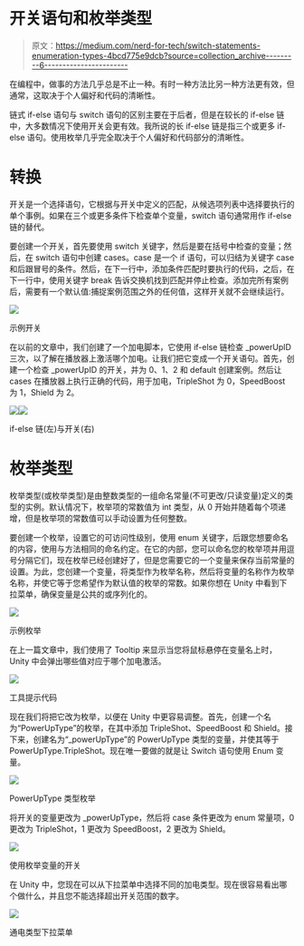 # 开关语句和枚举类型

> 原文：<https://medium.com/nerd-for-tech/switch-statements-enumeration-types-4bcd775e9dcb?source=collection_archive---------6----------------------->

在编程中，做事的方法几乎总是不止一种。有时一种方法比另一种方法更有效，但通常，这取决于个人偏好和代码的清晰性。

链式 if-else 语句与 switch 语句的区别主要在于后者，但是在较长的 if-else 链中，大多数情况下使用开关会更有效。我所说的长 if-else 链是指三个或更多 if-else 语句。使用枚举几乎完全取决于个人偏好和代码部分的清晰性。

# 转换

开关是一个选择语句，它根据与开关中定义的匹配，从候选项列表中选择要执行的单个事例。如果在三个或更多条件下检查单个变量，switch 语句通常用作 if-else 链的替代。

要创建一个开关，首先要使用 switch 关键字，然后是要在括号中检查的变量；然后，在 switch 语句中创建 cases。case 是一个 if 语句，可以归结为关键字 case 和后跟冒号的条件。然后，在下一行中，添加条件匹配时要执行的代码，之后，在下一行中，使用关键字 break 告诉交换机找到匹配并停止检查。添加完所有案例后，需要有一个默认值:捕捉案例范围之外的任何值，这样开关就不会继续运行。

![](img/84b90dd0168f85891913f90c991893fb.png)

示例开关

在以前的文章中，我们创建了一个加电脚本，它使用 if-else 链检查 _powerUpID 三次，以了解在播放器上激活哪个加电。让我们把它变成一个开关语句。首先，创建一个检查 _powerUpID 的开关，并为 0、1、2 和 default 创建案例。然后让 cases 在播放器上执行正确的代码，用于加电，TripleShot 为 0，SpeedBoost 为 1，Shield 为 2。

![](img/19eb60465a6b3598c888fc21514d6c23.png)![](img/3aadfdb5f0ad319a5d6914be2f03aac4.png)

if-else 链(左)与开关(右)

# 枚举类型

枚举类型(或枚举类型)是由整数类型的一组命名常量(不可更改/只读变量)定义的类型的实例。默认情况下，枚举项的常数值为 int 类型，从 0 开始并随着每个项递增，但是枚举项的常数值可以手动设置为任何整数。

要创建一个枚举，设置它的可访问性级别，使用 enum 关键字，后跟您想要命名的内容，使用与方法相同的命名约定。在它的内部，您可以命名您的枚举项并用逗号分隔它们，现在枚举已经创建好了，但是您需要它的一个变量来保存当前常量的设置。为此，您创建一个变量，将类型作为枚举名称，然后将变量的名称作为枚举名称，并使它等于您希望作为默认值的枚举的常数。如果你想在 Unity 中看到下拉菜单，确保变量是公共的或序列化的。

![](img/d30c8d5bcb0d10c0d921de6150e6d353.png)

示例枚举

在上一篇文章中，我们使用了 Tooltip 来显示当您将鼠标悬停在变量名上时，Unity 中会弹出哪些值对应于哪个加电激活。

![](img/3f2e63cc1afd6c7bfb1f0a60070c5db5.png)

工具提示代码

现在我们将把它改为枚举，以便在 Unity 中更容易调整。首先，创建一个名为“PowerUpType”的枚举，在其中添加 TripleShot、SpeedBoost 和 Shield。接下来，创建名为“_powerUpType”的 PowerUpType 类型的变量，并使其等于 PowerUpType.TripleShot。现在唯一要做的就是让 Switch 语句使用 Enum 变量。

![](img/0c94b072319a4d81c7d4bd38af75a142.png)

PowerUpType 类型枚举

将开关的变量更改为 _powerUpType，然后将 case 条件更改为 enum 常量项，0 更改为 TripleShot，1 更改为 SpeedBoost，2 更改为 Shield。

![](img/b3a8e66f25224946cda943e8f4cc6784.png)

使用枚举变量的开关

在 Unity 中，您现在可以从下拉菜单中选择不同的加电类型。现在很容易看出哪个做什么，并且您不能选择超出开关范围的数字。

![](img/bedb8acc59e2ba1ac1e81d6a187a5e3a.png)

通电类型下拉菜单